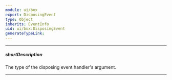 ```yaml
---
module: ui/box
export: DisposingEvent
type: Object
inherits: EventInfo
uid: ui/box:DisposingEvent
generateTypeLink: 
---
```

---
##### shortDescription
The type of the disposing event handler's argument.

---
<!-- Description goes here -->